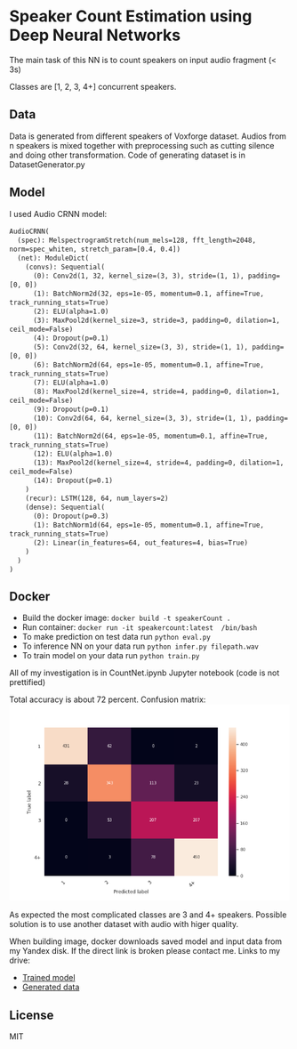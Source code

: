 # Speaker Count Estimation using Deep Neural Networks

The main task of this NN is to count speakers on input audio fragment (< 3s)

Classes are [1, 2, 3, 4+] concurrent speakers.

## Data
Data is generated from different speakers of Voxforge dataset. Audios from n speakers is mixed together with preprocessing such as cutting silence and doing other transformation. Code of generating dataset is in DatasetGenerator.py


## Model
I used Audio CRNN model:

```
AudioCRNN(  
  (spec): MelspectrogramStretch(num_mels=128, fft_length=2048, norm=spec_whiten, stretch_param=[0.4, 0.4])
  (net): ModuleDict(
    (convs): Sequential(
      (0): Conv2d(1, 32, kernel_size=(3, 3), stride=(1, 1), padding=[0, 0])
      (1): BatchNorm2d(32, eps=1e-05, momentum=0.1, affine=True, track_running_stats=True)
      (2): ELU(alpha=1.0)
      (3): MaxPool2d(kernel_size=3, stride=3, padding=0, dilation=1, ceil_mode=False)
      (4): Dropout(p=0.1)
      (5): Conv2d(32, 64, kernel_size=(3, 3), stride=(1, 1), padding=[0, 0])
      (6): BatchNorm2d(64, eps=1e-05, momentum=0.1, affine=True, track_running_stats=True)
      (7): ELU(alpha=1.0)
      (8): MaxPool2d(kernel_size=4, stride=4, padding=0, dilation=1, ceil_mode=False)
      (9): Dropout(p=0.1)
      (10): Conv2d(64, 64, kernel_size=(3, 3), stride=(1, 1), padding=[0, 0])
      (11): BatchNorm2d(64, eps=1e-05, momentum=0.1, affine=True, track_running_stats=True)
      (12): ELU(alpha=1.0)
      (13): MaxPool2d(kernel_size=4, stride=4, padding=0, dilation=1, ceil_mode=False)
      (14): Dropout(p=0.1)
    )
    (recur): LSTM(128, 64, num_layers=2)
    (dense): Sequential(
      (0): Dropout(p=0.3)
      (1): BatchNorm1d(64, eps=1e-05, momentum=0.1, affine=True, track_running_stats=True)
      (2): Linear(in_features=64, out_features=4, bias=True)
    )
  )
)
```
## Docker

* Build the docker image: `docker build -t speakerCount .`
* Run container: `docker run -it speakercount:latest  /bin/bash`
* To make prediction on test data run
`python eval.py`
* To inference NN on your data run `python infer.py filepath.wav` 
* To train model on your data run `python train.py`
  
All of my investigation is in CountNet.ipynb Jupyter notebook (code is not prettified)

Total accuracy is about 72 percent.
Confusion matrix:
![img](img.png)


As expected the most complicated classes are 3 and 4+ speakers. Possible solution is to use another dataset with audio with higer quality.


When building image, docker downloads saved model and input data from my Yandex disk. If the direct link is broken please contact me. Links to my drive:
* [Trained model]( https://yadi.sk/d/azU-uZCUw-Z9Hg )
* [Generated data]( https://yadi.sk/d/2IrjXBWGhwx1IA )

 
## 

## License

MIT
